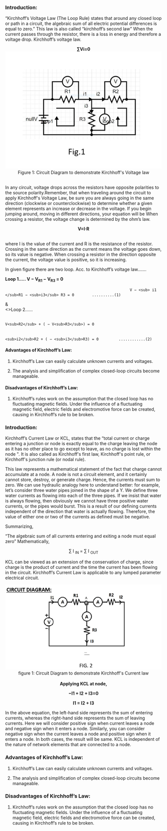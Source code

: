 ### Introduction:

“Kirchhoff’s Voltage Law (The Loop Rule) states that around any closed loop or path in a circuit, the algebraic sum of all electric potential differences is equal to zero.” This law is also called “kirchhoff’s second law” When the current passes through the resistor, there is a loss in energy and therefore a voltage drop. Kirchhoff’s voltage law. <br>

<center><b> ∑Vi=0</b>  <br></center>

<center> <img src="images/circuit 3.jpeg"><center> Figure 1: Circuit Diagram to demonstrate Kirchhoff's Voltage law</center> </center> 

<br>In any circuit, voltage drops across the resistors have opposite polarities to the source polarity.Remember, that when traveling around the circuit to apply Kirchhoff's Voltage Law, be sure you are always going in the same direction (clockwise or counterclockwise) to determine whether a given element represents an increase or decrease in the voltage. If you begin jumping around, moving in different directions, your equation will be When crossing a resistor, the voltage change is determined by the ohm’s law.<br>

<center><b>V=I⋅R</b> </center> <br>

where I is the value of the current and R is the resistance of the resistor. Crossing in the same direction as the current means the voltage goes down, so its value is negative. When crossing a resistor in the direction opposite the current, the voltage value is positive, so it is increasing. <br>

In given figure there are two loop. Acc. to Kirchhoff’s voltage law…….<br>

<b>  Loop 1…..                                                   V − V<sub>R1</sub> − V<sub>R3</sub> = 0 <br>  </b>
             
                                                            V − <sub> i1 </sub>R1 − <sub>i3</sub> R3 = 0        ..........(1) 

&  
<>Loop 2……  

                                                                   V<sub>R2</sub> + ( − V<sub>R3</sub>) = 0  

                                                                   <sub>i2</sub>R2 + ( − <sub>i3</sub>R3) = 0         ............(2) 


#### Advantages of Kirchhoff’s Law: <br>
1. Kirchhoff’s Law can easily calculate unknown currents and voltages.<br>

2. The analysis and simplification of complex closed-loop circuits become manageable. <br>

#### Disadvantages of Kirchhoff’s Law: <br>

1. Kirchhoff’s rules work on the assumption that the closed loop has no fluctuating magnetic fields. Under the influence of a fluctuating magnetic field, electric fields and electromotive force can be created, causing in Kirchhoff’s rule to be broken. <br>


### Introduction:
Kirchhoff’s Current Law or KCL, states that the “total current or charge entering a junction or node is exactly equal to the charge leaving the node as it has no other place to go except to leave, as no charge is lost within the node ". It is also called as Kirchhoff's first law, Kirchhoff's point rule, or Kirchhoff's junction rule (or nodal rule). <br>

This law represents a mathematical statement of the fact that charge cannot accumulate at a node. A node is not a circuit element, and it certainly cannot store, destroy, or generate charge. Hence, the currents must sum to zero. We can use hydraulic analogy here to understand better: for example, let’s consider three water pipes joined in the shape of a Y. We define three water currents as flowing into each of the three pipes. If we insist that water is always flowing, then obviously we cannot have three positive water currents, or the pipes would burst. This is a result of our defining currents independent of the direction that water is actually flowing. Therefore, the value of either one or two of the currents as defined must be negative. <br>

Summarizing,  <br>

“The algebraic sum of all currents entering and exiting a node must equal zero” Mathematically, <br>

<center>∑ I <sub>IN </sub> = ∑ I <sub>OUT</sub> </center>

KCL can be viewed as an extension of the conservation of charge, since charge is the product of current and the time the current has been flowing in the circuit. Kirchhoff’s Current Law is applicable to any lumped parameter electrical circuit. <br>

<center> <img src="images 2/circuit2.jpeg"></center><center>figure 1: Circuit Diagram to demonstrate Kirchhoff's Current law </center> <br>

<center> <b>Applying KCL at node, <br>

−I1 + I2 + I3=0 <br>

I1 = I2 + I3  <br> </b></center>

In the above equation, the left-hand side represents the sum of entering currents, whereas the right-hand side represents the sum of leaving currents. Here we will consider positive sign when current leaves a node and negative sign when it enters a node. Similarly, you can consider negative sign when the current leaves a node and positive sign when it enters a node. In both cases, the result will be same. KCL is independent of the nature of network elements that are connected to a node. <br>

### Advantages of Kirchhoff’s Law:

1. Kirchhoff’s Law can easily calculate unknown currents and voltages.

2. The analysis and simplification of complex closed-loop circuits become manageable.

### Disadvantages of Kirchhoff’s Law:

1. Kirchhoff’s rules work on the assumption that the closed loop has no fluctuating magnetic fields. Under the influence of a fluctuating magnetic field, electric fields and electromotive force can be created, causing in Kirchhoff’s rule to be broken.

